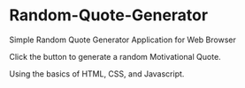 # Random-Quote-Generator
Simple Random Quote Generator Application for Web Browser

Click the button to generate a random Motivational Quote.

Using the basics of HTML, CSS, and Javascript.

